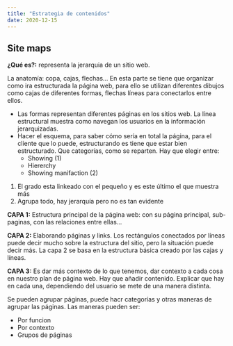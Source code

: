 ```yaml
---
title: "Estrategia de contenidos"
date: 2020-12-15
---
```


## Site maps

**¿Qué es?:** representa la jerarquia de un sitio web.

La anatomía: copa, cajas, flechas… En esta parte se tiene que organizar como ira estructurada la página web, para ello se utilizan diferentes dibujos como cajas de diferentes formas, flechas líneas para conectarlos entre ellos.
- Las formas representan diferentes páginas en los sitios web. La línea estructural muestra como navegan los usuarios en la información jerarquizadas.
- Hacer el esquema, para saber cómo sería en total la página, para el cliente que lo puede, estructurando es tiene que estar bien estructurado. Que categorías, como se reparten. Hay que elegir entre: 
    * Showing (1)
    * Hiererchy
    * Showing manifaction (2)
1.	El grado esta linkeado con el pequeño y es este último el que muestra más
2.	Agrupa todo, hay jerarquía pero no es tan evidente


**CAPA 1:** Estructura principal de la página web: con su página principal, sub-paginas, con las relaciones entre ellas… 

**CAPA 2:** Elaborando páginas y links. Los rectángulos conectados por líneas puede decir mucho sobre la estructura del sitio, pero la situación puede decir más. La capa 2 se basa en la estructura básica creado por las cajas y líneas.

**CAPA 3:** Es dar más contexto de lo que tenemos, dar contexto a cada cosa  en nuestro plan de página web. Hay que añadir contenido. Explicar que hay en cada una, dependiendo del usuario se mete de una manera distinta.

Se pueden agrupar páginas, puede hacr categorías y otras maneras de agrupar las páginas. Las maneras pueden ser:
* Por funcion
* Por contexto
* Grupos de páginas
